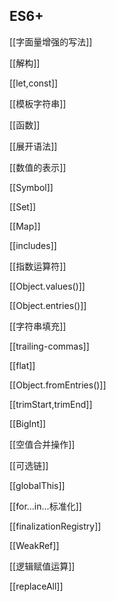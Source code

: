 ## ES6+
[[字面量增强的写法]]

[[解构]]

[[let,const]]

[[模板字符串]]
   
[[函数]]

[[展开语法]]
   
[[数值的表示]]
   
[[Symbol]]

[[Set]]

[[Map]]

[[includes]]

[[指数运算符]]

[[Object.values()]]

[[Object.entries()]]

[[字符串填充]]

[[trailing-commas]]

[[flat]]

[[Object.fromEntries()]]

[[trimStart,trimEnd]]

[[BigInt]]

[[空值合并操作]]

[[可选链]]

[[globalThis]]

[[for...in...标准化]]

[[finalizationRegistry]]

[[WeakRef]]

[[逻辑赋值运算]]

[[replaceAll]]




